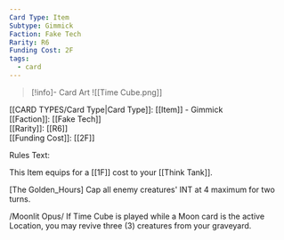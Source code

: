 ```yaml
---
Card Type: Item
Subtype: Gimmick
Faction: Fake Tech
Rarity: R6
Funding Cost: 2F
tags:
  - card
---
```

> [!info]- Card Art
> ![[Time Cube.png]]

[[CARD TYPES/Card Type|Card Type]]: [[Item]] - Gimmick  
[[Faction]]: [[Fake Tech]]  
[[Rarity]]: [[R6]]  
[[Funding Cost]]: [[2F]]  

Rules Text:  

This Item equips for a [[1F]] cost to your [[Think Tank]].  

[The Golden_Hours] Cap all enemy creatures' INT at 4 maximum for two turns.   

/Moonlit Opus/ If Time Cube is played while a Moon card is the active Location, you may revive three (3) creatures from your graveyard.  
